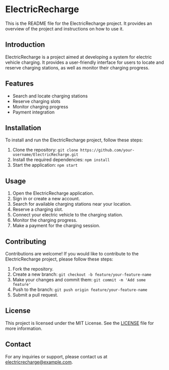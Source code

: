 # ElectricRecharge

This is the README file for the ElectricRecharge project. It provides an overview of the project and instructions on how to use it.

## Introduction

ElectricRecharge is a project aimed at developing a system for electric vehicle charging. It provides a user-friendly interface for users to locate and reserve charging stations, as well as monitor their charging progress.

## Features

- Search and locate charging stations
- Reserve charging slots
- Monitor charging progress
- Payment integration

## Installation

To install and run the ElectricRecharge project, follow these steps:

1. Clone the repository: `git clone https://github.com/your-username/ElectricRecharge.git`
2. Install the required dependencies: `npm install`
3. Start the application: `npm start`

## Usage

1. Open the ElectricRecharge application.
2. Sign in or create a new account.
3. Search for available charging stations near your location.
4. Reserve a charging slot.
5. Connect your electric vehicle to the charging station.
6. Monitor the charging progress.
7. Make a payment for the charging session.

## Contributing

Contributions are welcome! If you would like to contribute to the ElectricRecharge project, please follow these steps:

1. Fork the repository.
2. Create a new branch: `git checkout -b feature/your-feature-name`
3. Make your changes and commit them: `git commit -m 'Add some feature'`
4. Push to the branch: `git push origin feature/your-feature-name`
5. Submit a pull request.

## License

This project is licensed under the MIT License. See the [LICENSE](LICENSE) file for more information.

## Contact

For any inquiries or support, please contact us at electricrecharge@example.com.
